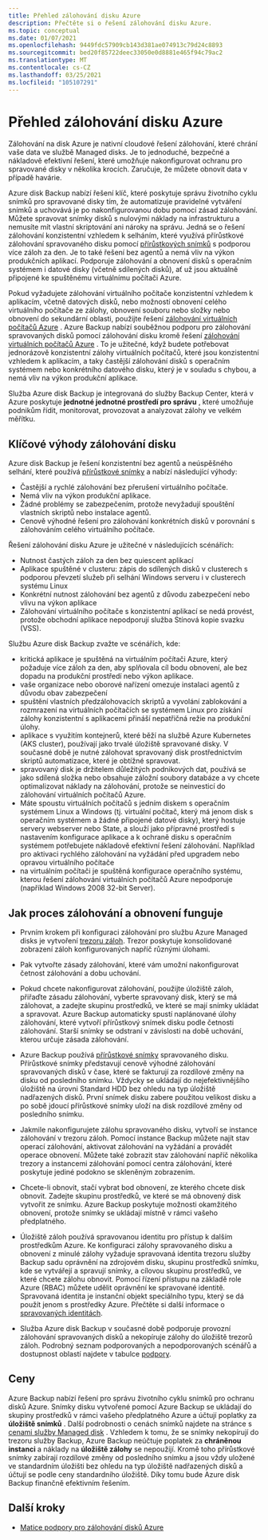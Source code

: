 ```yaml
---
title: Přehled zálohování disku Azure
description: Přečtěte si o řešení zálohování disku Azure.
ms.topic: conceptual
ms.date: 01/07/2021
ms.openlocfilehash: 9449fdc57909cb143d381ae074913c79d24c8893
ms.sourcegitcommit: bed20f85722deec33050e0d8881e465f94c79ac2
ms.translationtype: MT
ms.contentlocale: cs-CZ
ms.lasthandoff: 03/25/2021
ms.locfileid: "105107291"
---
```

# <a name="overview-of-azure-disk-backup"></a>Přehled zálohování disku Azure

Zálohování na disk Azure je nativní cloudové řešení zálohování, které chrání vaše data ve službě Managed disks. Je to jednoduché, bezpečné a nákladově efektivní řešení, které umožňuje nakonfigurovat ochranu pro spravované disky v několika krocích. Zaručuje, že můžete obnovit data v případě havárie.

Azure disk Backup nabízí řešení klíč, které poskytuje správu životního cyklu snímků pro spravované disky tím, že automatizuje pravidelné vytváření snímků a uchovává je po nakonfigurovanou dobu pomocí zásad zálohování. Můžete spravovat snímky disků s nulovými náklady na infrastrukturu a nemusíte mít vlastní skriptování ani nároky na správu. Jedná se o řešení zálohování konzistentní vzhledem k selháním, které využívá přírůstkové zálohování spravovaného disku pomocí [přírůstkových snímků](../virtual-machines/disks-incremental-snapshots.md) s podporou více záloh za den. Je to také řešení bez agentů a nemá vliv na výkon produkčních aplikací. Podporuje zálohování a obnovení disků s operačním systémem i datové disky (včetně sdílených disků), ať už jsou aktuálně připojené ke spuštěnému virtuálnímu počítači Azure.

Pokud vyžadujete zálohování virtuálního počítače konzistentní vzhledem k aplikacím, včetně datových disků, nebo možností obnovení celého virtuálního počítače ze zálohy, obnovení souboru nebo složky nebo obnovení do sekundární oblasti, použijte řešení [zálohování virtuálních počítačů Azure](backup-azure-vms-introduction.md) . Azure Backup nabízí souběžnou podporu pro zálohování spravovaných disků pomocí zálohování disku kromě řešení [zálohování virtuálních počítačů Azure](./backup-azure-vms-introduction.md) . To je užitečné, když budete potřebovat jednorázově konzistentní zálohy virtuálních počítačů, které jsou konzistentní vzhledem k aplikacím, a taky častější zálohování disků s operačním systémem nebo konkrétního datového disku, který je v souladu s chybou, a nemá vliv na výkon produkční aplikace.

Služba Azure disk Backup je integrovaná do služby Backup Center, která v Azure poskytuje **jednotné jednotné prostředí pro správu** , které umožňuje podnikům řídit, monitorovat, provozovat a analyzovat zálohy ve velkém měřítku.

## <a name="key-benefits-of-disk-backup"></a>Klíčové výhody zálohování disku

Azure disk Backup je řešení konzistentní bez agentů a neúspěšného selhání, které používá [přírůstkové snímky](../virtual-machines/disks-incremental-snapshots.md) a nabízí následující výhody:

- Častější a rychlé zálohování bez přerušení virtuálního počítače.
- Nemá vliv na výkon produkční aplikace.
- Žádné problémy se zabezpečením, protože nevyžadují spouštění vlastních skriptů nebo instalace agentů.
- Cenově výhodné řešení pro zálohování konkrétních disků v porovnání s zálohováním celého virtuálního počítače.

Řešení zálohování disku Azure je užitečné v následujících scénářích:

- Nutnost častých záloh za den bez quiescent aplikací
- Aplikace spuštěné v clusteru: zápis do sdílených disků v clusterech s podporou převzetí služeb při selhání Windows serveru i v clusterech systému Linux
- Konkrétní nutnost zálohování bez agentů z důvodu zabezpečení nebo vlivu na výkon aplikace
- Zálohování virtuálního počítače s konzistentní aplikací se nedá provést, protože obchodní aplikace nepodporují služba Stínová kopie svazku (VSS).

Službu Azure disk Backup zvažte ve scénářích, kde:

- kritická aplikace je spuštěná na virtuálním počítači Azure, který požaduje více záloh za den, aby splňovala cíl bodu obnovení, ale bez dopadu na produkční prostředí nebo výkon aplikace.
- vaše organizace nebo oborové nařízení omezuje instalaci agentů z důvodu obav zabezpečení
- spuštění vlastních předzálohovacích skriptů a vyvolání zablokování a rozmrazení na virtuálních počítačích se systémem Linux pro získání zálohy konzistentní s aplikacemi přináší nepatřičná režie na produkční úlohy.
- aplikace s využitím kontejnerů, které běží na službě Azure Kubernetes (AKS cluster), používají jako trvalé úložiště spravované disky. V současné době je nutné zálohovat spravovaný disk prostřednictvím skriptů automatizace, které je obtížné spravovat.
- spravovaný disk je držitelem důležitých podnikových dat, používá se jako sdílená složka nebo obsahuje záložní soubory databáze a vy chcete optimalizovat náklady na zálohování, protože se neinvesticí do zálohování virtuálních počítačů Azure.
- Máte spoustu virtuálních počítačů s jedním diskem s operačním systémem Linux a Windows (tj. virtuální počítač, který má jenom disk s operačním systémem a žádné připojené datové disky), který hostuje servery webserver nebo State, a slouží jako přípravné prostředí s nastavením konfigurace aplikace a k ochraně disku s operačním systémem potřebujete nákladově efektivní řešení zálohování. Například pro aktivaci rychlého zálohování na vyžádání před upgradem nebo opravou virtuálního počítače
- na virtuálním počítači je spuštěná konfigurace operačního systému, kterou řešení zálohování virtuálních počítačů Azure nepodporuje (například Windows 2008 32-bit Server).

## <a name="how-the-backup-and-restore-process-works"></a>Jak proces zálohování a obnovení funguje

- Prvním krokem při konfiguraci zálohování pro službu Azure Managed disks je vytvoření [trezoru záloh](backup-vault-overview.md). Trezor poskytuje konsolidované zobrazení záloh konfigurovaných napříč různými úlohami.

- Pak vytvořte zásady zálohování, které vám umožní nakonfigurovat četnost zálohování a dobu uchování.

- Pokud chcete nakonfigurovat zálohování, použijte úložiště záloh, přiřaďte zásadu zálohování, vyberte spravovaný disk, který se má zálohovat, a zadejte skupinu prostředků, ve které se mají snímky ukládat a spravovat. Azure Backup automaticky spustí naplánované úlohy zálohování, které vytvoří přírůstkový snímek disku podle četnosti zálohování. Starší snímky se odstraní v závislosti na době uchování, kterou určuje zásada zálohování.

- Azure Backup používá [přírůstkové snímky](../virtual-machines/disks-incremental-snapshots.md#restrictions) spravovaného disku. Přírůstkové snímky představují cenově výhodné zálohování spravovaných disků v čase, které se fakturují za rozdílové změny na disku od posledního snímku. Vždycky se ukládají do nejefektivnějšího úložiště na úrovni Standard HDD bez ohledu na typ úložiště nadřazených disků. První snímek disku zabere použitou velikost disku a po sobě jdoucí přírůstkové snímky uloží na disk rozdílové změny od posledního snímku.

- Jakmile nakonfigurujete zálohu spravovaného disku, vytvoří se instance zálohování v trezoru záloh. Pomocí instance Backup můžete najít stav operací zálohování, aktivovat zálohování na vyžádání a provádět operace obnovení. Můžete také zobrazit stav zálohování napříč několika trezory a instancemi zálohování pomocí centra zálohování, které poskytuje jediné podokno se skleněným zobrazením.

- Chcete-li obnovit, stačí vybrat bod obnovení, ze kterého chcete disk obnovit. Zadejte skupinu prostředků, ve které se má obnovený disk vytvořit ze snímku. Azure Backup poskytuje možnosti okamžitého obnovení, protože snímky se ukládají místně v rámci vašeho předplatného.

- Úložiště záloh používá spravovanou identitu pro přístup k dalším prostředkům Azure. Ke konfiguraci zálohy spravovaného disku a obnovení z minulé zálohy vyžaduje spravovaná identita trezoru služby Backup sadu oprávnění na zdrojovém disku, skupinu prostředků snímku, kde se vytvářejí a spravují snímky, a cílovou skupinu prostředků, ve které chcete zálohu obnovit. Pomocí řízení přístupu na základě role Azure (RBAC) můžete udělit oprávnění ke spravované identitě. Spravovaná identita je instanční objekt speciálního typu, který se dá použít jenom s prostředky Azure. Přečtěte si další informace o [spravovaných identitách](../active-directory/managed-identities-azure-resources/overview.md).

- Služba Azure disk Backup v současné době podporuje provozní zálohování spravovaných disků a nekopíruje zálohy do úložiště trezorů záloh. Podrobný seznam podporovaných a nepodporovaných scénářů a dostupnost oblastí najdete v tabulce [podpory](disk-backup-support-matrix.md).

## <a name="pricing"></a>Ceny

Azure Backup nabízí řešení pro správu životního cyklu snímků pro ochranu disků Azure. Snímky disku vytvořené pomocí Azure Backup se ukládají do skupiny prostředků v rámci vašeho předplatného Azure a účtují poplatky za **úložiště snímků** . Další podrobnosti o cenách snímků najdete na stránce s [cenami služby Managed disk](https://azure.microsoft.com/pricing/details/managed-disks/) . Vzhledem k tomu, že se snímky nekopírují do trezoru služby Backup, Azure Backup neúčtuje poplatek za **chráněnou instanci** a náklady na **úložiště zálohy** se nepoužijí. Kromě toho přírůstkové snímky zabírají rozdílové změny od posledního snímku a jsou vždy uložené ve standardním úložišti bez ohledu na typ úložiště nadřazených disků a účtují se podle ceny standardního úložiště. Díky tomu bude Azure disk Backup finančně efektivním řešením.

## <a name="next-steps"></a>Další kroky

- [Matice podpory pro zálohování disků Azure](disk-backup-support-matrix.md)
